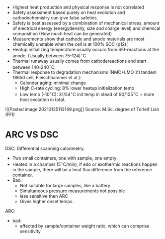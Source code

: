 - Highest heat production and physical response is not correlated
- Safety assessment based purely on heat evolution and cathodechemistry can give false safeties.
- Safety is best assessed by a combination of mechanical stress, amount of electrical energy (energydensity, size and charge level) and chemical composition (How much heat can be generated)
- Measurements show that cathode and anode materials are most chemically unstable when the cell is at 100% SOC (p12)(
- Heatup initializing temperature usually occurs from SEI-reactions at the anode. (Usually between 75-124)$^\circ$C.
- Thermal runaway usually comes from cathodereactions and start between 140-240$^\circ$C.
- Thermal response to degradation mechanisms (NMC+LMO 1:1 tandem 18650 cell, Fleischhammer et al.):
	- Calendar aging: minimal change
	- High C-rate cycling: 8% lower heatup initialization temp
	- Low temp (-10$^\circ$C): 31/54$^\circ$C init temp in stead of 90/105$^\circ$C + more heat evolution in total.

![[Pasted image 20210125113149.png]]
Source: M.Sc. degree of Torleif Lian (FFI)



# ARC VS DSC
DSC: Differential scanning calorimetry.
- Two small containers, one with sample, one empty
- Heated in a chamber (5$^\circ$C/min), if edo or exothermic reactions happen in the sample, there will be a heat flux difference from the reference container.
- Bad:
	- Not suitable for large samples, like a battery
	- Simultaneous pressure measurements not possible
	- less sensitive then ARC
	- Gives higher onset temps.

ARC:
- bad:
	- affected by sample/container weight ratio, which can comprise sensitivity